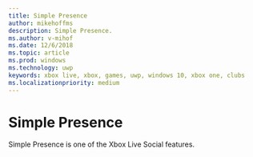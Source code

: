 ```yaml
---
title: Simple Presence
author: mikehoffms
description: Simple Presence.
ms.author: v-mihof
ms.date: 12/6/2018
ms.topic: article
ms.prod: windows
ms.technology: uwp
keywords: xbox live, xbox, games, uwp, windows 10, xbox one, clubs
ms.localizationpriority: medium
---
```


# Simple Presence

Simple Presence is one of the Xbox Live Social features.
